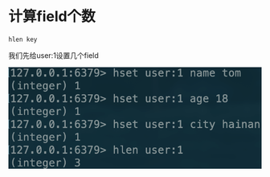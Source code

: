 # 计算field个数

```text
hlen key
```

我们先给user:1设置几个field

![](../../.gitbook/assets/image%20%2828%29.png)

